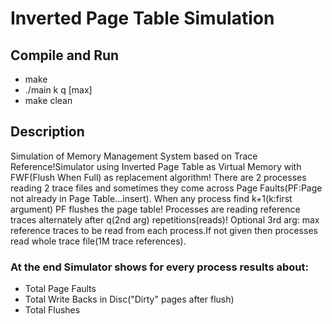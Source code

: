 # Inverted Page Table Simulation

## Compile and Run
* make
* ./main k q [max]
* make clean

## Description
Simulation of Memory Management System based on Trace Reference!Simulator using Inverted Page Table as
Virtual Memory with FWF(Flush When Full) as replacement algorithm!
There are 2 processes reading 2 trace files and sometimes they come across Page Faults(PF:Page not already in Page Table...insert).
When any process find k+1(k:first argument) PF flushes the page table!
Processes are reading reference traces alternately after q(2nd arg) repetitions(reads)!
Optional 3rd arg: max reference traces to be read from each process.If not given then processes read whole trace file(1M trace references).

### At the end Simulator shows for every process results about:
* Total Page Faults
* Total Write Backs in Disc("Dirty" pages after flush)
* Total Flushes
